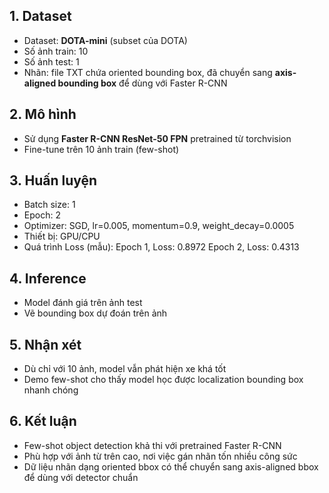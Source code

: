 ## 1. Dataset
- Dataset: **DOTA-mini** (subset của DOTA)
- Số ảnh train: 10
- Số ảnh test: 1
- Nhãn: file TXT chứa oriented bounding box, đã chuyển sang **axis-aligned bounding box** để dùng với Faster R-CNN

## 2. Mô hình
- Sử dụng **Faster R-CNN ResNet-50 FPN** pretrained từ torchvision
- Fine-tune trên 10 ảnh train (few-shot)

## 3. Huấn luyện
- Batch size: 1
- Epoch: 2
- Optimizer: SGD, lr=0.005, momentum=0.9, weight_decay=0.0005
- Thiết bị: GPU/CPU
- Quá trình Loss (mẫu):
Epoch 1, Loss: 0.8972
Epoch 2, Loss: 0.4313

## 4. Inference
- Model đánh giá trên ảnh test
- Vẽ bounding box dự đoán trên ảnh

## 5. Nhận xét
- Dù chỉ với 10 ảnh, model vẫn phát hiện xe khá tốt
- Demo few-shot cho thấy model học được localization bounding box nhanh chóng

## 6. Kết luận
- Few-shot object detection khả thi với pretrained Faster R-CNN
- Phù hợp với ảnh từ trên cao, nơi việc gán nhãn tốn nhiều công sức
- Dữ liệu nhãn dạng oriented bbox có thể chuyển sang axis-aligned bbox để dùng với detector chuẩn